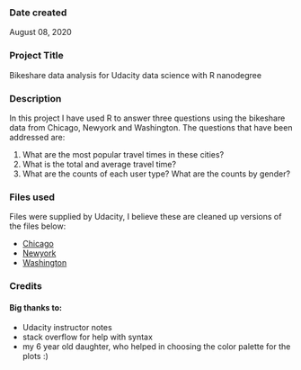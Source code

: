 ### Date created
August 08, 2020

### Project Title
Bikeshare data analysis for Udacity data science with R nanodegree

### Description
In this project I have used R to answer three questions using the bikeshare data from Chicago, Newyork and Washington. The questions that have been addressed are:
1. What are the most popular travel times in these cities?
2. What is the total and average travel time?
3. What are the counts of each user type? What are the counts by gender?

### Files used
Files were supplied by Udacity, I believe these are cleaned up versions of the files below:
* [Chicago](https://www.divvybikes.com/system-data)
* [Newyork](https://www.citibikenyc.com/system-data)
* [Washington](https://www.capitalbikeshare.com/system-data)

### Credits
#### Big thanks to: ####
* Udacity instructor notes
* stack overflow for help with syntax
* my 6 year old daughter, who helped in choosing the color palette for the plots :)
